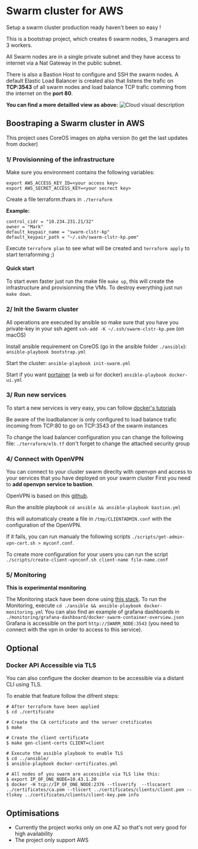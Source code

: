 # Swarm cluster for AWS
Setup a swarm cluster production ready haven't been so easy !

This is a bootstrap project, which creates 6 swarm nodes, 3 managers and 3 workers.

All Swarm nodes are in a single private subnet and they have access to internet via a Nat Gateway in the public subnet.

There is also a Bastion Host to configure and SSH the swarm nodes.
A default Elastic Load Balancer is created also that listens the trafic on **TCP:3543** of all swarm nodes and load balance TCP trafic comming from the internet on the **port 80**.

**You can find a more detailled view as above:**
![Cloud visual description](https://github.com/markthebault/aws-swarm-cluster-for-production/blob/master/cloud-image.png)

## Boostraping a Swarm cluster in AWS
This project uses CoreOS images on alpha version (to get the last updates from docker)

### 1/ Provisionning of the infrastructure
Make sure you environment contains the following variables:
```
export AWS_ACCESS_KEY_ID=<your access key>
export AWS_SECRET_ACCESS_KEY=<your secrect key>
```

Create a file terraform.tfvars in `./terraform`

**Example:**
```
control_cidr = "10.234.231.21/32"
owner = "Mark"
default_keypair_name = "swarm-clstr-kp"
default_keypair_path = "~/.ssh/swarm-clstr-kp.pem"
```

Execute `terraform plan` to see what will be created and `terraform apply` to start terraforming ;)

#### Quick start
To start even faster just run the make file `make up`, this will create the infrastructure and provisionning the VMs.
To destroy everything just run `make down`.


### 2/ Init the Swarm cluster
All operations are executed by ansible so make sure that you have you private-key in your ssh agent
`ssh-add -K ~/.ssh/swarm-clstr-kp.pem` (on macOS)

Install ansible requirement on CoreOS (go in the ansible folder `./ansible`):
`ansible-playbook bootstrap.yml`

Start the cluster:
`ansible-playbook init-swarm.yml`

Start if you want [portainer](http://portainer.io/) (a web ui for docker)
`ansible-playbook docker-ui.yml`

### 3/ Run new services
To start a new services is very easy, you can follow [docker's tutorials](https://docs.docker.com/engine/reference/commandline/service_create/)

Be aware of the loadbalancer is only configured to load balance trafic incoming from TCP:80 to go on TCP:3543 of the swarm instances

To change the load balancer configuration you can change the following file: `./terraform/elb.tf` don't forget to change the attached security group

### 4/ Connect with OpenVPN
You can connect to your cluster swarm direclty with openvpn and access to your services that you have deployed on your swarm cluster
First you need to **add openvpn service to bastion**.

OpenVPN is based on this [github](https://github.com/kylemanna/docker-openvpn).

Run the ansible playbook `cd ansible && ansible-playbook bastion.yml`

this will automaticaly create a file in `/tmp/CLIENTADMIN.conf` with the configuration of the OpenVPN.

If it fails, you can run manualy the following scripts `./scripts/get-admin-vpn-cert.sh > myconf.conf`.

To create more configuration for your users you can run the script `./scripts/create-client-vpnconf.sh client-name file-name.conf`

### 5/ Monitoring
**This is experimental monitoring**

The Monitoring stack have been done using [this stack](https://grafana.com/dashboards/609).
To run the Monitoring, execute `cd ./ansible && ansible-playbook docker-monitoring.yml`
You can also find an example of grafana dashboards in `./monitoring/grafana-dashboard/docker-swarm-container-overview.json`
Grafana is accessible on the port `http://SWARM_NODE:3543` (you need to connect with the vpn in order to access to this service).

## Optional
### Docker API Accessible via TLS
You can also configure the docker deamon to be accessible via a distant CLI using TLS.

To enable that feature follow the difrent steps:
```
# After terraform have been applied
$ cd ./certificate

# Create the CA certificate and the server cretificates
$ make

# Create the client certificate
$ make gen-client-certs CLIENT=client

# Execute the assible playbook to enable TLS
$ cd ../ansible/
$ ansible-playbook docker-certificates.yml

# All nodes of you swarm are accessible via TLS like this:
$ export IP_OF_ONE_NODE=10.43.1.20
$ docker -H tcp://IP_OF_ONE_NODE:2376 --tlsverify  --tlscacert ../certificates/ca.pem --tlscert ../certificates/clients/client.pem --tlskey ../certificates/clients/client-key.pem info
```

## Optimisations
- Currently the project works only on one AZ so that's not very good for high availability
- The project only support AWS
